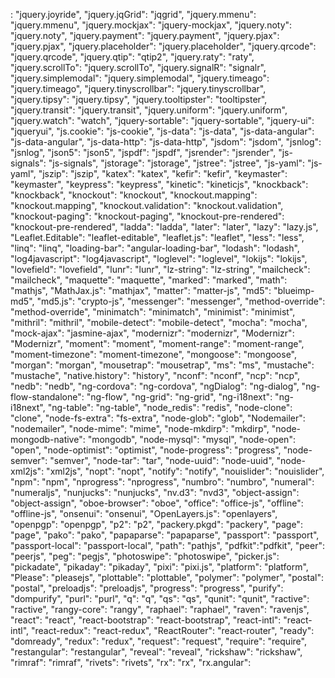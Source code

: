 : "jquery.joyride",
        "jquery.jqGrid": "jqgrid",
        "jquery.mmenu": "jquery.mmenu",
        "jquery.mockjax": "jquery-mockjax",
        "jquery.noty": "jquery.noty",
        "jquery.payment": "jquery.payment",
        "jquery.pjax": "jquery.pjax",
        "jquery.placeholder": "jquery.placeholder",
        "jquery.qrcode": "jquery.qrcode",
        "jquery.qtip": "qtip2",
        "jquery.raty": "raty",
        "jquery.scrollTo": "jquery.scrollTo",
        "jquery.signalR": "signalr",
        "jquery.simplemodal": "jquery.simplemodal",
        "jquery.timeago": "jquery.timeago",
        "jquery.tinyscrollbar": "jquery.tinyscrollbar",
        "jquery.tipsy": "jquery.tipsy",
        "jquery.tooltipster": "tooltipster",
        "jquery.transit": "jquery.transit",
        "jquery.uniform": "jquery.uniform",
        "jquery.watch": "watch",
        "jquery-sortable": "jquery-sortable",
        "jquery-ui": "jqueryui",
        "js.cookie": "js-cookie",
        "js-data": "js-data",
        "js-data-angular": "js-data-angular",
        "js-data-http": "js-data-http",
        "jsdom": "jsdom",
        "jsnlog": "jsnlog",
        "json5": "json5",
        "jspdf": "jspdf",
        "jsrender": "jsrender",
        "js-signals": "js-signals",
        "jstorage": "jstorage",
        "jstree": "jstree",
        "js-yaml": "js-yaml",
        "jszip": "jszip",
        "katex": "katex",
        "kefir": "kefir",
        "keymaster": "keymaster",
        "keypress": "keypress",
        "kinetic": "kineticjs",
        "knockback": "knockback",
        "knockout": "knockout",
        "knockout.mapping": "knockout.mapping",
        "knockout.validation": "knockout.validation",
        "knockout-paging": "knockout-paging",
        "knockout-pre-rendered": "knockout-pre-rendered",
        "ladda": "ladda",
        "later": "later",
        "lazy": "lazy.js",
        "Leaflet.Editable": "leaflet-editable",
        "leaflet.js": "leaflet",
        "less": "less",
        "linq": "linq",
        "loading-bar": "angular-loading-bar",
        "lodash": "lodash",
        "log4javascript": "log4javascript",
        "loglevel": "loglevel",
        "lokijs": "lokijs",
        "lovefield": "lovefield",
        "lunr": "lunr",
        "lz-string": "lz-string",
        "mailcheck": "mailcheck",
        "maquette": "maquette",
        "marked": "marked",
        "math": "mathjs",
        "MathJax.js": "mathjax",
        "matter": "matter-js",
        "md5": "blueimp-md5",
        "md5.js": "crypto-js",
        "messenger": "messenger",
        "method-override": "method-override",
        "minimatch": "minimatch",
        "minimist": "minimist",
        "mithril": "mithril",
        "mobile-detect": "mobile-detect",
        "mocha": "mocha",
        "mock-ajax": "jasmine-ajax",
        "modernizr": "modernizr",
        "Modernizr": "Modernizr",
        "moment": "moment",
        "moment-range": "moment-range",
        "moment-timezone": "moment-timezone",
        "mongoose": "mongoose",
        "morgan": "morgan",
        "mousetrap": "mousetrap",
        "ms": "ms",
        "mustache": "mustache",
        "native.history": "history",
        "nconf": "nconf",
        "ncp": "ncp",
        "nedb": "nedb",
        "ng-cordova": "ng-cordova",
        "ngDialog": "ng-dialog",
        "ng-flow-standalone": "ng-flow",
        "ng-grid": "ng-grid",
        "ng-i18next": "ng-i18next",
        "ng-table": "ng-table",
        "node_redis": "redis",
        "node-clone": "clone",
        "node-fs-extra": "fs-extra",
        "node-glob": "glob",
        "Nodemailer": "nodemailer",
        "node-mime": "mime",
        "node-mkdirp": "mkdirp",
        "node-mongodb-native": "mongodb",
        "node-mysql": "mysql",
        "node-open": "open",
        "node-optimist": "optimist",
        "node-progress": "progress",
        "node-semver": "semver",
        "node-tar": "tar",
        "node-uuid": "node-uuid",
        "node-xml2js": "xml2js",
        "nopt": "nopt",
        "notify": "notify",
        "nouislider": "nouislider",
        "npm": "npm",
        "nprogress": "nprogress",
        "numbro": "numbro",
        "numeral": "numeraljs",
        "nunjucks": "nunjucks",
        "nv.d3": "nvd3",
        "object-assign": "object-assign",
        "oboe-browser": "oboe",
        "office": "office-js",
        "offline": "offline-js",
        "onsenui": "onsenui",
        "OpenLayers.js": "openlayers",
        "openpgp": "openpgp",
        "p2": "p2",
        "packery.pkgd": "packery",
        "page": "page",
        "pako": "pako",
        "papaparse": "papaparse",
        "passport": "passport",
        "passport-local": "passport-local",
        "path": "pathjs",
        "pdfkit":"pdfkit",
        "peer": "peerjs",
        "peg": "pegjs",
        "photoswipe": "photoswipe",
        "picker.js": "pickadate",
        "pikaday": "pikaday",
        "pixi": "pixi.js",
        "platform": "platform",
        "Please": "pleasejs",
        "plottable": "plottable",
        "polymer": "polymer",
        "postal": "postal",
        "preloadjs": "preloadjs",
        "progress": "progress",
        "purify": "dompurify",
        "purl": "purl",
        "q": "q",
        "qs": "qs",
        "qunit": "qunit",
        "ractive": "ractive",
        "rangy-core": "rangy",
        "raphael": "raphael",
        "raven": "ravenjs",
        "react": "react",
        "react-bootstrap": "react-bootstrap",
        "react-intl": "react-intl",
        "react-redux": "react-redux",
        "ReactRouter": "react-router",
        "ready": "domready",
        "redux": "redux",
        "request": "request",
        "require": "require",
        "restangular": "restangular",
        "reveal": "reveal",
        "rickshaw": "rickshaw",
        "rimraf": "rimraf",
        "rivets": "rivets",
        "rx": "rx",
        "rx.angular": 